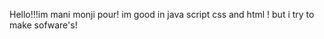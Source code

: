 Hello!!!im mani monji pour! im good in java script css and html ! but i try to make sofware's!
<!---
manimonji/manimonji is a ✨ special ✨ repository because its `README.md` (this file) appears on your GitHub profile.
You can click the Preview link to take a look at your changes.
--->
